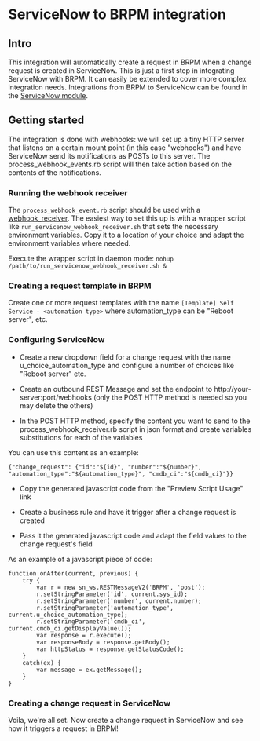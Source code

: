 # ServiceNow to BRPM integration
## Intro
This integration will automatically create a request in BRPM when a change request is created in ServiceNow. This is just a first step in integrating ServiceNow with BRPM. It can easily be extended to cover more complex integration needs. Integrations from BRPM to ServiceNow can be found in the [ServiceNow module](https://github.com/BMC-RLM/brpm_module_servicenow). 

## Getting started
The integration is done with webhooks: we will set up a tiny HTTP server that listens on a certain mount point (in this case "webhooks") and have ServiceNow send its notifications as POSTs to this server. The process_webhook_events.rb script will then take action based on the contents of the notifications.  

### Running the webhook receiver
The ```process_webhook_event.rb``` script should be used with a [webhook_receiver](https://github.com/BMC-RLM/brpm_content_framework/blob/master/bin/webhook_receiver). The easiest way to set this up is with a wrapper script like ```run_servicenow_webhook_receiver.sh``` that sets the necessary environment variables. Copy it to a location of your choice and adapt the environment variables where needed.

Execute the wrapper script in daemon mode: ```nohup /path/to/run_servicenow_webhook_receiver.sh &```

### Creating a request template in BRPM
Create one or more request templates with the name ```[Template] Self Service - <automation type>``` where automation_type can be "Reboot server", etc.

### Configuring ServiceNow
- Create a new dropdown field for a change request with the name u_choice_automation_type and configure a number of choices like "Reboot server" etc.

- Create an outbound REST Message and set the endpoint to http://your-server:port/webhooks (only the POST HTTP method is needed so you may delete the others)

- In the POST HTTP method, specify the content you want to send to the process_webhook_receiver.rb script in json format and create variables substitutions for each of the variables

You can use this content as an example:
```
{"change_request": {"id":"${id}", "number":"${number}", "automation_type":"${automation_type}", "cmdb_ci":"${cmdb_ci}"}}
```

- Copy the generated javascript code from the "Preview Script Usage" link
 
- Create a business rule and have it trigger after a change request is created

- Pass it the generated javascript code and adapt the field values to the change request's field 

As an example of a javascript piece of code:
```
function onAfter(current, previous) {
	try {
		var r = new sn_ws.RESTMessageV2('BRPM', 'post');
		r.setStringParameter('id', current.sys_id);
		r.setStringParameter('number', current.number);
		r.setStringParameter('automation_type', current.u_choice_automation_type);
		r.setStringParameter('cmdb_ci', current.cmdb_ci.getDisplayValue());
		var response = r.execute();
		var responseBody = response.getBody();
		var httpStatus = response.getStatusCode();
	}
	catch(ex) {
		var message = ex.getMessage();
	}	
}
```

### Creating a change request in ServiceNow
Voila, we're all set. Now create a change request in ServiceNow and see how it triggers a request in BRPM!



